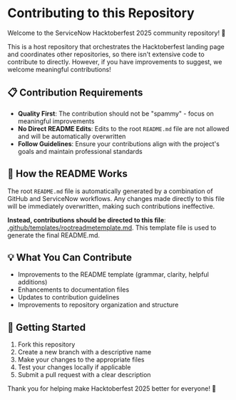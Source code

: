 # Contributing to this Repository

Welcome to the ServiceNow Hacktoberfest 2025 community repository! 🎃

This is a host repository that orchestrates the Hacktoberfest landing page and coordinates other repositories, so there isn't extensive code to contribute to directly. However, if you have improvements to suggest, we welcome meaningful contributions!

## 📋 Contribution Requirements

- **Quality First**: The contribution should not be "spammy" - focus on meaningful improvements
- **No Direct README Edits**: Edits to the root `README.md` file are not allowed and will be automatically overwritten
- **Follow Guidelines**: Ensure your contributions align with the project's goals and maintain professional standards

## 🔄 How the README Works

The root `README.md` file is automatically generated by a combination of GitHub and ServiceNow workflows. Any changes made directly to this file will be immediately overwritten, making such contributions ineffective.

**Instead, contributions should be directed to this file**: [.github/templates/rootreadmetemplate.md](https://github.com/ServiceNowDevProgram/Hacktoberfest/blob/main/.github/templates/rootreadmetemplate.md). This template file is used to generate the final README.md.

## 💡 What You Can Contribute

- Improvements to the README template (grammar, clarity, helpful additions)
- Enhancements to documentation files
- Updates to contribution guidelines
- Improvements to repository organization and structure

## 🚀 Getting Started

1. Fork this repository
2. Create a new branch with a descriptive name
3. Make your changes to the appropriate files
4. Test your changes locally if applicable
5. Submit a pull request with a clear description

Thank you for helping make Hacktoberfest 2025 better for everyone! 🙌